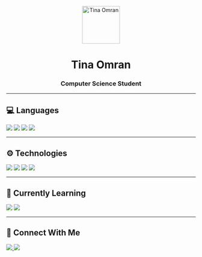 
<p align="center">
  <img src="https://github.com/adamalston/adamalston/blob/master/profile_light.gif?raw=true" alt="Tina Omran" width="100"/>
</p>

<h1 align="center">Tina Omran</h1>
<h3 align="center">Computer Science Student</h3>

---

## 💻 Languages
<p>
  <img src="https://img.shields.io/badge/C-1E1E1E?style=for-the-badge&logo=c&logoColor=white"/>
  <img src="https://img.shields.io/badge/C++-1E1E1E?style=for-the-badge&logo=cplusplus&logoColor=white"/>
  <img src="https://img.shields.io/badge/Python-1E1E1E?style=for-the-badge&logo=python&logoColor=white"/>
  <img src="https://img.shields.io/badge/SQL-1E1E1E?style=for-the-badge&logo=postgresql&logoColor=white"/>
</p>

---

## ⚙️ Technologies
<p>
  <img src="https://img.shields.io/badge/Git-1E1E1E?style=for-the-badge&logo=git&logoColor=white"/>
  <img src="https://img.shields.io/badge/TensorFlow-1E1E1E?style=for-the-badge&logo=tensorflow&logoColor=orange"/>
  <img src="https://img.shields.io/badge/PyTorch-1E1E1E?style=for-the-badge&logo=pytorch&logoColor=EE4C2C"/>
  <img src="https://img.shields.io/badge/Linux-1E1E1E?style=for-the-badge&logo=linux&logoColor=white"/>
</p>

---

## 🌱 Currently Learning
<p>
  <img src="https://img.shields.io/badge/Deep%20Learning-2F2F2F?style=for-the-badge&logo=pytorch&logoColor=white"/>
  <img src="https://img.shields.io/badge/Software%20Development-2F2F2F?style=for-the-badge&logo=visualstudio&logoColor=white"/>
</p>

---

## 🔗 Connect With Me
<p>
  <a href="https://www.linkedin.com/in/tina-omran-1a8a0a282?utm_source=share&utm_campaign=share_via&utm_content=profile&utm_medium=android_app" target="_blank">
    <img src="https://img.shields.io/badge/LinkedIn-1E1E1E?style=for-the-badge&logo=linkedin&logoColor=white"/>
  </a>
  <a href="mailto:your-email@gmail.com" target="_blank">
    <img src="https://img.shields.io/badge/Gmail-1E1E1E?style=for-the-badge&logo=gmail&logoColor=D14836"/>
  </a>
</p>
